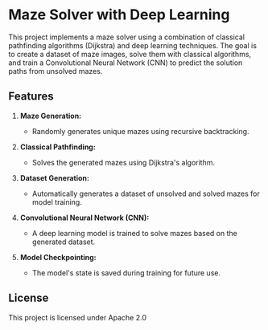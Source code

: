 # Maze Solver with Deep Learning

This project implements a maze solver using a combination of classical pathfinding algorithms (Dijkstra) and deep learning techniques. The goal is to create a dataset of maze images, solve them with classical algorithms, and train a Convolutional Neural Network (CNN) to predict the solution paths from unsolved mazes.

## Features

1. **Maze Generation:**

   * Randomly generates unique mazes using recursive backtracking.

2. **Classical Pathfinding:**

   * Solves the generated mazes using Dijkstra's algorithm.

3. **Dataset Generation:**

   * Automatically generates a dataset of unsolved and solved mazes for model training.

4. **Convolutional Neural Network (CNN):**

   * A deep learning model is trained to solve mazes based on the generated dataset.

5. **Model Checkpointing:**

   * The model's state is saved during training for future use.



## License

This project is licensed under Apache 2.0

